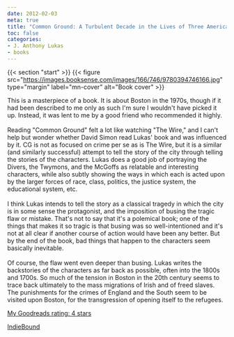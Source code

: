 ```yaml
---
date: 2012-02-03
meta: true
title: "Common Ground: A Turbulent Decade in the Lives of Three American Families"
toc: false
categories:
- J. Anthony Lukas
- books
---
```


{{< section "start" >}}
{{< figure src="https://images.booksense.com/images/166/746/9780394746166.jpg" type="margin" label="mn-cover" alt="Book cover" >}}

This is a masterpiece of a book. It is about Boston in the 1970s, though if it had been described to me only as such I'm sure I wouldn't have picked it up. Instead, it was lent to me by a good friend who recommended it highly.<br /><br />Reading "Common Ground" felt a lot like watching "The Wire," and I can't help but wonder whether David Simon read Lukas' book and was influenced by it. CG is not as focused on crime per se as is The Wire, but it is a similar (and similarly successful) attempt to tell the story of the city through telling the stories of the characters. Lukas does a good job of portraying the Divers, the Twymons, and the McGoffs as relatable and interesting characters, while also subtly showing the ways in which each is acted upon by the larger forces of race, class, politics, the justice system, the educational system, etc. <br /><br />I think Lukas intends to tell the story as a classical tragedy in which the city is in some sense the protagonist, and the imposition of busing the tragic flaw or mistake. That's not to say that it's a polemical book; one of the things that makes it so tragic is that busing was so well-intentioned and it's not at all clear if another course of action would have been any better. But by the end of the book, bad things that happen to the characters seem basically inevitable. <br /><br />Of course, the flaw went even deeper than busing. Lukas writes the backstories of the characters as far back as possible, often into the 1800s and 1700s. So much of the tension in Boston in the 20th century seems to trace back ultimately to the mass migrations of Irish and of freed slaves. The punishments for the crimes of England and the South seem to be visited upon Boston, for the transgression of opening itself to the refugees.

[My Goodreads rating: 4 stars](https://www.goodreads.com/review/show/261951720)  

[IndieBound](https://www.indiebound.org/book/9780394746166)
